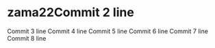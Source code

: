 # zama22Commit 2 line
Commit 3 line
Commit 4 line
Commit 5 line
Commit 6 line
Commit 7 line
Commit 8 line
